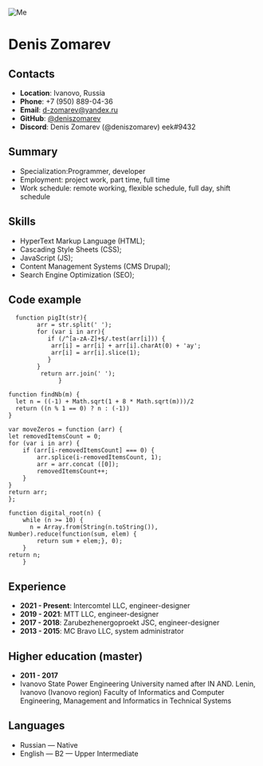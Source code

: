 ![Me](https://lh3.googleusercontent.com/a0DiT_TyM2oX0IJPXZTFHUcTEv-xNRjRbDYSB909ugcMF4io3X-0WqDpmgZbzvc8qHaibj4VLVfmeq5_YxMF0b16olZ4y5pNXalfdy9znhStU3YCqmVB5eWjBwNYadCeyXe-dDrhgLOTlJY8AAfjB7vaTrOLUymxrGNsm7BTb894-Q7_saQo5DrAgRzYNsQ-p1sohPpuUGUHOLfA8tgFV0tIBfLBZU8ex9ViEkkS00hxBJL9MXZ8vDFgoFe_tetDaWmktqWIIzp2b_1MoOZWMQ-gYvVy330WbkpQMvsVVM0ea6bhALMkibC5WRFTDB3BWJFPDO2pyi8ts2vP_hnJQ4HZSC5aWP1YwG-02SjVQOWoOOEPWR8_YHo6q7IYZ9rZqFrGq5FrLo1C-F81XmoHGzneJ6gKMRl9YPjdusaeZEe90qkzF5p3jLjYN6AmD6aqk7RlUephdIeBSF_7n6buh0308m0W0XbdgNP3tou6fbl49w8Cm8SzA2J4mOkSe4NQRV0DeIZszA9Z9IFNLDsLFU1__F1nNjgba1wFkGG0YNFPI-f4MMYfHwFzAdj3MiPugSWTISaeSfzmhUuL3cwmar5rWDF1NMfPWX7hL4OgcOgZelTyRds-7nk-ZVtY3wBbqsMPyxUQMPiMrq0Y9RYXKYGtRiHNaSCwJ4d83FE07881JtnvL_39X0rGcRkKV52eN7JrXXSb9Egiw0mWkgYBxBI=w713-h947-no?authuser=0 "Denis Zomarev")
# Denis Zomarev
## Contacts                 
* **Location**: Ivanovo, Russia
* **Phone**: +7 (950) 889-04-36
* **Email**: d-zomarev@yandex.ru
* **GitHub**: [@deniszomarev](https://github.com/deniszomarev)
* **Discord**: Denis Zomarev (@deniszomarev) eek#9432
## Summary
* Specialization:Programmer, developer
* Employment: project work, part time, full time
* Work schedule: remote working, flexible schedule, full day, shift schedule
## Skills
* HyperText Markup Language (HTML);
* Cascading Style Sheets (CSS);
* JavaScript (JS);
* Content Management Systems (CMS Drupal);
* Search Engine Optimization (SEO);
## Code example
```
  function pigIt(str){
        arr = str.split(' ');
        for (var i in arr){
           if (/^[a-zA-Z]+$/.test(arr[i])) {
            arr[i] = arr[i] + arr[i].charAt(0) + 'ay';
            arr[i] = arr[i].slice(1);
           } 
        }    
         return arr.join(' ');
              }
```
```
function findNb(m) {
  let n = ((-1) + Math.sqrt(1 + 8 * Math.sqrt(m)))/2
  return ((n % 1 == 0) ? n : (-1))
}
```
```
var moveZeros = function (arr) {
let removedItemsCount = 0;
for (var i in arr) {
    if (arr[i-removedItemsCount] === 0) {
        arr.splice(i-removedItemsCount, 1);
        arr = arr.concat ([0]);
        removedItemsCount++;
    }
}
return arr;
};
```
```
function digital_root(n) {
    while (n >= 10) {
      n = Array.from(String(n.toString()), Number).reduce(function(sum, elem) {
        return sum + elem;}, 0);
    }
return n;
    }
```
## Experience
* **2021 - Present**: Intercomtel LLC, engineer-designer
* **2019 - 2021**: MTT LLC, engineer-designer
* **2017 - 2018**: Zarubezhenergoproekt JSC, engineer-designer
* **2013 - 2015**: MC Bravo LLC, system administrator
## Higher education (master)
* **2011 - 2017**
* Ivanovo State Power Engineering University named after IN AND. Lenin, Ivanovo (Ivanovo region)
Faculty of Informatics and Computer Engineering, Management and Informatics in Technical Systems
## Languages
* Russian — Native
* English — B2 — Upper Intermediate
